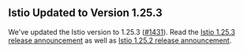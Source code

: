 ##  Istio Updated to Version 1.25.3

We've updated the Istio version to 1.25.3 ([#1431](https://github.com/kyma-project/istio/pull/1431)).
Read the [Istio 1.25.3 release announcement](https://istio.io/latest/news/releases/1.25.x/announcing-1.25.3/) as well as [Istio 1.25.2 release announcement](https://istio.io/latest/news/releases/1.25.x/announcing-1.25.2/).
